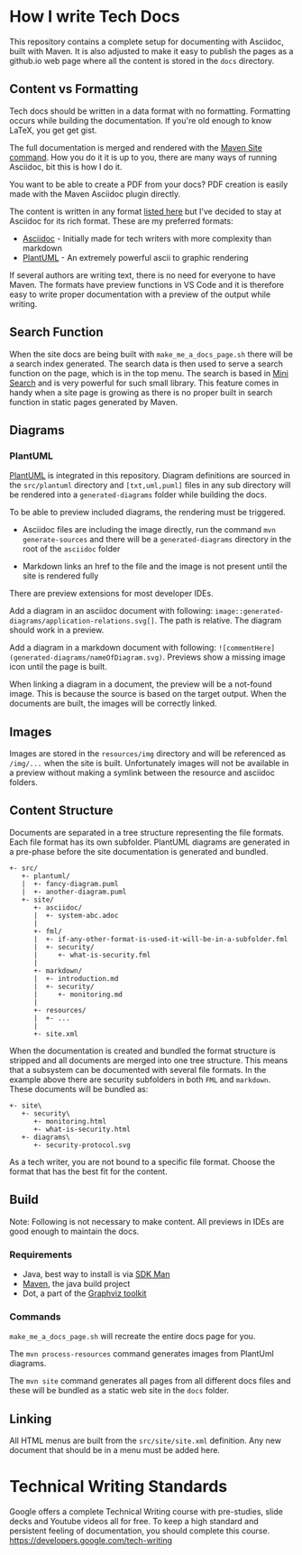# How I write Tech Docs

This repository contains a complete setup for documenting with Asciidoc, built with Maven. It is also adjusted to make it easy to publish the pages as a github.io web page where all the content is stored in the `docs` directory.

## Content vs Formatting

Tech docs should be written in a data format with no formatting. Formatting occurs while building the documentation. If you're old enough to know LaTeX, you get get gist.

The full documentation is merged and rendered with the [Maven Site command](https://maven.apache.org/plugins/maven-site-plugin/). How you do it it is up to you, there are many ways of running Asciidoc, bit this is how I do it.

You want to be able to create a PDF from your docs? PDF creation is easily made with the Maven Asciidoc plugin directly.

The content is written in any format [listed here](https://maven.apache.org/plugins/maven-site-plugin/examples/creating-content.html) 
but I've decided to stay at Asciidoc for its rich format. These are my preferred formats:
- [Asciidoc](https://docs.asciidoctor.org/asciidoc/latest/) - Initially made for tech writers with more complexity than markdown
- [PlantUML](https://plantuml.com/) - An extremely powerful ascii to graphic rendering

If several authors are writing text, there is no need for everyone to have Maven. The formats have preview functions in VS Code and 
it is therefore easy to write proper documentation with a preview of the output while writing.

## Search Function

When the site docs are being built with `make_me_a_docs_page.sh` there will be a search index generated. The search data is then used to serve a search function on the page, which is in the top menu. The search is based in [Mini Search](https://www.npmjs.com/package/minisearch) and is very powerful for such small library. This feature comes in handy when a site page is growing as there is no proper built in search function in static pages generated by Maven.

## Diagrams

### PlantUML
[PlantUML](https://plantuml.com/) is integrated in this repository. Diagram definitions are sourced in the `src/plantuml` directory and `[txt,uml,puml]` files in any sub directory will be rendered into a `generated-diagrams` folder while building the docs.

To be able to preview included diagrams, the rendering must be triggered.

- Asciidoc files are including the image directly, run the command `mvn generate-sources` and there will be a `generated-diagrams` directory in the root of the `asciidoc` folder

- Markdown links an href to the file and the image is not present until the site is rendered fully

There are preview extensions for most developer IDEs.

Add a diagram in an asciidoc document with following: `image::generated-diagrams/application-relations.svg[]`. The path is relative. The diagram should work in a preview.

Add a diagram in a markdown document with following: `![commentHere](generated-diagrams/nameOfDiagram.svg)`. Previews show a missing image icon until the page is built.

When linking a diagram in a document, the preview will be a not-found image. This is because the source is based on the target output. When the documents are built, the images will be correctly linked.

## Images

Images are stored in the `resources/img` directory and will be referenced as `/img/...` when the site is built. Unfortunately images will not be available in a preview without making a symlink between the resource and asciidoc folders.

## Content Structure

Documents are separated in a tree structure representing the file formats. Each file format has its own subfolder. PlantUML diagrams are generated in a pre-phase before the site documentation is generated and bundled.


```
+- src/
   +- plantuml/
   |  +- fancy-diagram.puml
   |  +- another-diagram.puml
   +- site/
      +- asciidoc/
      |  +- system-abc.adoc
      |
      +- fml/
      |  +- if-any-other-format-is-used-it-will-be-in-a-subfolder.fml
      |  +- security/
      |     +- what-is-security.fml
      |
      +- markdown/
      |  +- introduction.md
      |  +- security/
      |     +- monitoring.md
      |
      +- resources/
      |  +- ...
      |
      +- site.xml
```

When the documentation is created and bundled the format structure is stripped and all documents are merged into one tree structure. This means that a subsystem can be documented with several file formats. In the example above there are security subfolders in both `FML` and `markdown`. These documents will be bundled as:

```
+- site\
   +- security\
      +- monitoring.html
      +- what-is-security.html
   +- diagrams\
      +- security-protocol.svg
```

As a tech writer, you are not bound to a specific file format. Choose the format that has the best fit for the content.

## Build

Note: Following is not necessary to make content. All previews in IDEs are good enough to maintain the docs.

### Requirements

- Java, best way to install is via [SDK Man](https://sdkman.io/)
- [Maven](https://maven.apache.org/download.cgi), the java build project
- Dot, a part of the [Graphviz toolkit](https://graphviz.org/)

### Commands

`make_me_a_docs_page.sh` will recreate the entire docs page for you.

The `mvn process-resources` command generates images from PlantUml diagrams.

The `mvn site` command generates all pages from all different docs files and these will be bundled as a static web site in the `docs` folder.

## Linking
All HTML menus are built from the `src/site/site.xml` definition. Any new document that should be in a menu must be added here.

# Technical Writing Standards

Google offers a complete Technical Writing course with pre-studies, slide decks and Youtube videos all for free. 
To keep a high standard and persistent feeling of documentation, you should complete this course.
https://developers.google.com/tech-writing
